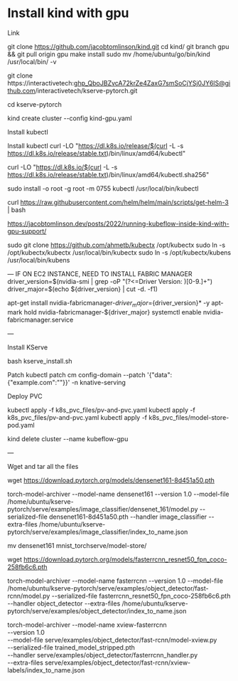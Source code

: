 # Install kind with gpu

Link

git clone https://github.com/jacobtomlinson/kind.git
cd kind/
git branch gpu && git pull origin gpu
make install
sudo mv /home/ubuntu/go/bin/kind /usr/local/bin/ -v

git clone https://interactivetech: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@github.com/interactivetech/kserve-pytorch.git

cd kserve-pytorch


kind create cluster --config kind-gpu.yaml

Install kubectl 

Install kubectl
curl -LO "https://dl.k8s.io/release/$(curl -L -s https://dl.k8s.io/release/stable.txt)/bin/linux/amd64/kubectl"

curl -LO "https://dl.k8s.io/$(curl -L -s https://dl.k8s.io/release/stable.txt)/bin/linux/amd64/kubectl.sha256"

sudo install -o root -g root -m 0755 kubectl /usr/local/bin/kubectl

curl https://raw.githubusercontent.com/helm/helm/main/scripts/get-helm-3 | bash

https://jacobtomlinson.dev/posts/2022/running-kubeflow-inside-kind-with-gpu-support/

sudo git clone https://github.com/ahmetb/kubectx /opt/kubectx
sudo ln -s /opt/kubectx/kubectx /usr/local/bin/kubectx
sudo ln -s /opt/kubectx/kubens /usr/local/bin/kubens


—
IF ON EC2 INSTANCE, NEED TO INSTALL FABRIC MANAGER
driver_version=$(nvidia-smi | grep -oP "(?<=Driver Version: )[0-9.]+")
 driver_major=$(echo ${driver_version} | cut -d. -f1)

apt-get install nvidia-fabricmanager-${driver_major}=${driver_version}* -y
apt-mark hold nvidia-fabricmanager-${driver_major}
systemctl enable nvidia-fabricmanager.service

—

Install KServe


bash kserve_install.sh

Patch
kubectl patch cm config-domain --patch '{"data":{"example.com":""}}' -n knative-serving

Deploy PVC

kubectl apply -f k8s_pvc_files/pv-and-pvc.yaml 
kubectl apply -f k8s_pvc_files/pv-and-pvc.yaml 
kubectl apply -f k8s_pvc_files/model-store-pod.yaml 


kind delete cluster --name kubeflow-gpu 


—


Wget and tar all the files

wget https://download.pytorch.org/models/densenet161-8d451a50.pth

torch-model-archiver --model-name densenet161 --version 1.0 --model-file /home/ubuntu/kserve-pytorch/serve/examples/image_classifier/densenet_161/model.py --serialized-file densenet161-8d451a50.pth --handler image_classifier --extra-files /home/ubuntu/kserve-pytorch/serve/examples/image_classifier/index_to_name.json

mv densenet161 mnist_torchserve/model-store/

wget https://download.pytorch.org/models/fasterrcnn_resnet50_fpn_coco-258fb6c6.pth

torch-model-archiver --model-name fasterrcnn --version 1.0 --model-file /home/ubuntu/kserve-pytorch/serve/examples/object_detector/fast-rcnn/model.py --serialized-file fasterrcnn_resnet50_fpn_coco-258fb6c6.pth --handler object_detector --extra-files /home/ubuntu/kserve-pytorch/serve/examples/object_detector/index_to_name.json

torch-model-archiver --model-name xview-fasterrcnn \
  --version 1.0 \
  --model-file serve/examples/object_detector/fast-rcnn/model-xview.py \
  --serialized-file trained_model_stripped.pth \
  --handler serve/examples/object_detector/fasterrcnn_handler.py  \
  --extra-files serve/examples/object_detector/fast-rcnn/xview-labels/index_to_name.json